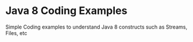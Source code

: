 # Java 8 Coding Examples

Simple Coding examples to understand Java 8 constructs such as Streams, Files, etc
